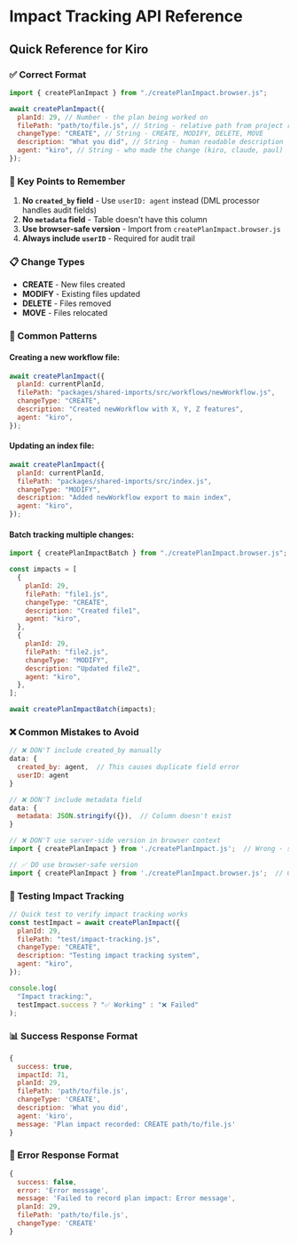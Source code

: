 # Impact Tracking API Reference

## Quick Reference for Kiro

### ✅ Correct Format

```javascript
import { createPlanImpact } from "./createPlanImpact.browser.js";

await createPlanImpact({
  planId: 29, // Number - the plan being worked on
  filePath: "path/to/file.js", // String - relative path from project root
  changeType: "CREATE", // String - CREATE, MODIFY, DELETE, MOVE
  description: "What you did", // String - human readable description
  agent: "kiro", // String - who made the change (kiro, claude, paul)
});
```

### 🔧 Key Points to Remember

1. **No `created_by` field** - Use `userID: agent` instead (DML processor handles audit fields)
2. **No `metadata` field** - Table doesn't have this column
3. **Use browser-safe version** - Import from `createPlanImpact.browser.js`
4. **Always include `userID`** - Required for audit trail

### 📋 Change Types

- **CREATE** - New files created
- **MODIFY** - Existing files updated
- **DELETE** - Files removed
- **MOVE** - Files relocated

### 🎯 Common Patterns

#### Creating a new workflow file:

```javascript
await createPlanImpact({
  planId: currentPlanId,
  filePath: "packages/shared-imports/src/workflows/newWorkflow.js",
  changeType: "CREATE",
  description: "Created newWorkflow with X, Y, Z features",
  agent: "kiro",
});
```

#### Updating an index file:

```javascript
await createPlanImpact({
  planId: currentPlanId,
  filePath: "packages/shared-imports/src/index.js",
  changeType: "MODIFY",
  description: "Added newWorkflow export to main index",
  agent: "kiro",
});
```

#### Batch tracking multiple changes:

```javascript
import { createPlanImpactBatch } from "./createPlanImpact.browser.js";

const impacts = [
  {
    planId: 29,
    filePath: "file1.js",
    changeType: "CREATE",
    description: "Created file1",
    agent: "kiro",
  },
  {
    planId: 29,
    filePath: "file2.js",
    changeType: "MODIFY",
    description: "Updated file2",
    agent: "kiro",
  },
];

await createPlanImpactBatch(impacts);
```

### ❌ Common Mistakes to Avoid

```javascript
// ❌ DON'T include created_by manually
data: {
  created_by: agent,  // This causes duplicate field error
  userID: agent
}

// ❌ DON'T include metadata field
data: {
  metadata: JSON.stringify({}),  // Column doesn't exist
}

// ❌ DON'T use server-side version in browser context
import { createPlanImpact } from './createPlanImpact.js';  // Wrong - server only

// ✅ DO use browser-safe version
import { createPlanImpact } from './createPlanImpact.browser.js';  // Correct
```

### 🧪 Testing Impact Tracking

```javascript
// Quick test to verify impact tracking works
const testImpact = await createPlanImpact({
  planId: 29,
  filePath: "test/impact-tracking.js",
  changeType: "CREATE",
  description: "Testing impact tracking system",
  agent: "kiro",
});

console.log(
  "Impact tracking:",
  testImpact.success ? "✅ Working" : "❌ Failed"
);
```

### 📊 Success Response Format

```javascript
{
  success: true,
  impactId: 71,
  planId: 29,
  filePath: 'path/to/file.js',
  changeType: 'CREATE',
  description: 'What you did',
  agent: 'kiro',
  message: 'Plan impact recorded: CREATE path/to/file.js'
}
```

### 🚨 Error Response Format

```javascript
{
  success: false,
  error: 'Error message',
  message: 'Failed to record plan impact: Error message',
  planId: 29,
  filePath: 'path/to/file.js',
  changeType: 'CREATE'
}
```
